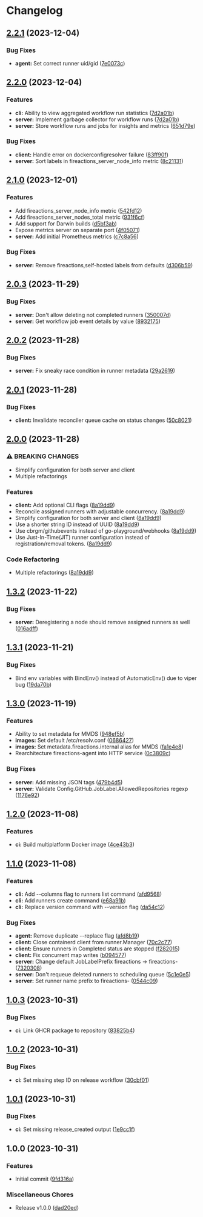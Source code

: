 # Changelog

## [2.2.1](https://github.com/hostinger/fireactions/compare/v2.2.0...v2.2.1) (2023-12-04)


### Bug Fixes

* **agent:** Set correct runner uid/gid ([7e0073c](https://github.com/hostinger/fireactions/commit/7e0073c8845351025a990c4bddaf9a866aad4fa9))

## [2.2.0](https://github.com/hostinger/fireactions/compare/v2.1.0...v2.2.0) (2023-12-04)


### Features

* **cli:** Ability to view aggregated workflow run statistics ([7d2a01b](https://github.com/hostinger/fireactions/commit/7d2a01b4b7bef17b5bdecec7e7c36eaf64be524e))
* **server:** Implement garbage collector for workflow runs ([7d2a01b](https://github.com/hostinger/fireactions/commit/7d2a01b4b7bef17b5bdecec7e7c36eaf64be524e))
* **server:** Store workflow runs and jobs for insights and metrics ([651d79e](https://github.com/hostinger/fireactions/commit/651d79e7e7bd10a9ffe9e743340accd7b22a0cf8))


### Bug Fixes

* **client:** Handle error on dockerconfigresolver failure ([83ff90f](https://github.com/hostinger/fireactions/commit/83ff90f12fe97dc992d1ae228bf84c48dca06d1c))
* **server:** Sort labels in fireactions_server_node_info metric ([8c21131](https://github.com/hostinger/fireactions/commit/8c211318aedb253687dbc0254763258c87aab0ab))

## [2.1.0](https://github.com/hostinger/fireactions/compare/v2.0.3...v2.1.0) (2023-12-01)


### Features

* Add fireactions_server_node_info metric ([542fd12](https://github.com/hostinger/fireactions/commit/542fd12c0d361d829eb144ce7f151a505e6cb1f9))
* Add fireactions_server_nodes_total metric ([931f6cf](https://github.com/hostinger/fireactions/commit/931f6cf306bae750f36448bca2642f11837b229e))
* Add support for Darwin builds ([d5bf3ab](https://github.com/hostinger/fireactions/commit/d5bf3aba99b4f78850f3b1f8848ba64f817f3927))
* Expose metrics server on separate port ([4f05071](https://github.com/hostinger/fireactions/commit/4f050713cd09d38b5e81354590fe769fa262fee3))
* **server:** Add initial Prometheus metrics ([c7c8a56](https://github.com/hostinger/fireactions/commit/c7c8a56646836f2ed7a7e5a6466212c2c7c3e7f9))


### Bug Fixes

* **server:** Remove fireactions,self-hosted labels from defaults ([d306b59](https://github.com/hostinger/fireactions/commit/d306b59d50b76e2344362e285bee6035091791b6))

## [2.0.3](https://github.com/hostinger/fireactions/compare/v2.0.2...v2.0.3) (2023-11-29)


### Bug Fixes

* **server:** Don't allow deleting not completed runners ([350007d](https://github.com/hostinger/fireactions/commit/350007dc318ca6f35746de401e1a60e92d49d0ca))
* **server:** Get workflow job event details by value ([8932175](https://github.com/hostinger/fireactions/commit/8932175bc31f86d6fc9e77580af32bc358236bbf))

## [2.0.2](https://github.com/hostinger/fireactions/compare/v2.0.1...v2.0.2) (2023-11-28)


### Bug Fixes

* **server:** Fix sneaky race condition in runner metadata ([29a2619](https://github.com/hostinger/fireactions/commit/29a2619b918839c35ae00e888fc472053b202cf1))

## [2.0.1](https://github.com/hostinger/fireactions/compare/v2.0.0...v2.0.1) (2023-11-28)


### Bug Fixes

* **client:** Invalidate reconciler queue cache on status changes ([50c8021](https://github.com/hostinger/fireactions/commit/50c80215983ce94d89cfd9ad2858829f9da91acb))

## [2.0.0](https://github.com/hostinger/fireactions/compare/v1.3.2...v2.0.0) (2023-11-28)


### ⚠ BREAKING CHANGES

* Simplify configuration for both server and client
* Multiple refactorings

### Features

* **client:** Add optional CLI flags ([8a19dd9](https://github.com/hostinger/fireactions/commit/8a19dd9647c997e3ab5d345c156838f4048201ae))
* Reconcile assigned runners with adjustable concurrency. ([8a19dd9](https://github.com/hostinger/fireactions/commit/8a19dd9647c997e3ab5d345c156838f4048201ae))
* Simplify configuration for both server and client ([8a19dd9](https://github.com/hostinger/fireactions/commit/8a19dd9647c997e3ab5d345c156838f4048201ae))
* Use a shorter string ID instead of UUID ([8a19dd9](https://github.com/hostinger/fireactions/commit/8a19dd9647c997e3ab5d345c156838f4048201ae))
* Use cbrgm/githubevents instead of go-playground/webhooks ([8a19dd9](https://github.com/hostinger/fireactions/commit/8a19dd9647c997e3ab5d345c156838f4048201ae))
* Use Just-In-Time(JIT) runner configuration instead of registration/removal tokens. ([8a19dd9](https://github.com/hostinger/fireactions/commit/8a19dd9647c997e3ab5d345c156838f4048201ae))


### Code Refactoring

* Multiple refactorings ([8a19dd9](https://github.com/hostinger/fireactions/commit/8a19dd9647c997e3ab5d345c156838f4048201ae))

## [1.3.2](https://github.com/hostinger/fireactions/compare/v1.3.1...v1.3.2) (2023-11-22)


### Bug Fixes

* **server:** Deregistering a node should remove assigned runners as well ([016adff](https://github.com/hostinger/fireactions/commit/016adffae55a68ef10de00e72d0867260eb03f09))

## [1.3.1](https://github.com/hostinger/fireactions/compare/v1.3.0...v1.3.1) (2023-11-21)


### Bug Fixes

* Bind env variables with BindEnv() instead of AutomaticEnv() due to viper bug ([19da70b](https://github.com/hostinger/fireactions/commit/19da70bd2ccc4d4745231aba75390dd2c2c52f3f))

## [1.3.0](https://github.com/hostinger/fireactions/compare/v1.2.0...v1.3.0) (2023-11-19)


### Features

* Ability to set metadata for MMDS ([948ef5b](https://github.com/hostinger/fireactions/commit/948ef5b912a1af460b373056efcdd462f3ac9de2))
* **images:** Set default /etc/resolv.conf ([0686427](https://github.com/hostinger/fireactions/commit/06864276a9641773c4f33594c9b569b035fa3c3a))
* **images:** Set metadata.fireactions.internal alias for MMDS ([fa1e4e8](https://github.com/hostinger/fireactions/commit/fa1e4e8ef2ec9a56ea103f8308ff7ff31f161e7c))
* Rearchitecture fireactions-agent into HTTP service ([0c3809c](https://github.com/hostinger/fireactions/commit/0c3809cbb7c9193ca64ea23f0443af8259051aee))


### Bug Fixes

* **server:** Add missing JSON tags ([479b4d5](https://github.com/hostinger/fireactions/commit/479b4d540634e3906f24f711e24410308845989d))
* **server:** Validate Config.GitHub.JobLabel.AllowedRepositories regexp ([1176e92](https://github.com/hostinger/fireactions/commit/1176e92f30c8ff1062ecb005333bef18512b05b0))

## [1.2.0](https://github.com/hostinger/fireactions/compare/v1.1.0...v1.2.0) (2023-11-08)


### Features

* **ci:** Build multiplatform Docker image ([4ce43b3](https://github.com/hostinger/fireactions/commit/4ce43b3844cfe4483e6a0b9dc4ab2ca04b72810e))

## [1.1.0](https://github.com/hostinger/fireactions/compare/v1.0.3...v1.1.0) (2023-11-08)


### Features

* **cli:** Add --columns flag to runners list command ([afd9568](https://github.com/hostinger/fireactions/commit/afd95681f0e3627157a0590a041fba762fbd91b1))
* **cli:** Add runners create command ([e68a91b](https://github.com/hostinger/fireactions/commit/e68a91b87e145f22f649909cd848091522d5ec0e))
* **cli:** Replace version command with --version flag ([da54c12](https://github.com/hostinger/fireactions/commit/da54c12aba9c3e7469a31905f48639ab18f6a04a))


### Bug Fixes

* **agent:** Remove duplicate --replace flag ([afd8b19](https://github.com/hostinger/fireactions/commit/afd8b196457186251eac76e14638e3a6f1fc9aee))
* **client:** Close containerd client from runner.Manager ([70c2c77](https://github.com/hostinger/fireactions/commit/70c2c771efea58a514b9d3928299f0593ab38d25))
* **client:** Ensure runners in Completed status are stopped ([f282015](https://github.com/hostinger/fireactions/commit/f282015a5334b35ab8cd8b52be33e68994c7bcdd))
* **client:** Fix concurrent map writes ([b094577](https://github.com/hostinger/fireactions/commit/b094577b9b6a5b5ad29cef2ffaae7825b99b7bbe))
* **server:** Change default JobLabelPrefix fireactions -&gt; fireactions- ([7320308](https://github.com/hostinger/fireactions/commit/7320308e8db5705cfacc692bb3a866df9ce4b1ec))
* **server:** Don't requeue deleted runners to scheduling queue ([5c1e0e5](https://github.com/hostinger/fireactions/commit/5c1e0e58ebb1de9ff37c988954990b212486e520))
* **server:** Set runner name prefix to fireactions- ([0544c09](https://github.com/hostinger/fireactions/commit/0544c09e2b7b883e8047498a8faf144d7e11f315))

## [1.0.3](https://github.com/hostinger/fireactions/compare/v1.0.2...v1.0.3) (2023-10-31)


### Bug Fixes

* **ci:** Link GHCR package to repository ([83825b4](https://github.com/hostinger/fireactions/commit/83825b4d3fcccd7e8f8760dc4b084255cbc1047c))

## [1.0.2](https://github.com/hostinger/fireactions/compare/v1.0.1...v1.0.2) (2023-10-31)


### Bug Fixes

* **ci:** Set missing step ID on release workflow ([30cbf01](https://github.com/hostinger/fireactions/commit/30cbf0120762fb50779beded95c6bb7950e720ff))

## [1.0.1](https://github.com/hostinger/fireactions/compare/v1.0.0...v1.0.1) (2023-10-31)


### Bug Fixes

* **ci:** Set missing release_created output ([1e9cc1f](https://github.com/hostinger/fireactions/commit/1e9cc1f736afba9c86c6aa720b3b0bde8b1b4ad0))

## 1.0.0 (2023-10-31)


### Features

* Initial commit ([9fd316a](https://github.com/hostinger/fireactions/commit/9fd316a3b341860506aa86ffceda50a6703963f4))


### Miscellaneous Chores

* Release v1.0.0 ([dad20ed](https://github.com/hostinger/fireactions/commit/dad20ed3f2a275c624fc6a0bd4625d536abed7cb))
